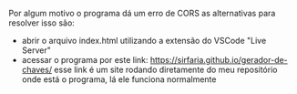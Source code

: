 Por algum motivo o programa dá um erro de CORS
as alternativas para resolver isso são:

- abrir o arquivo index.html utilizando a extensão do VSCode "Live Server"
- acessar o programa por este link: https://sirfaria.github.io/gerador-de-chaves/
  esse link é um site rodando diretamente do meu repositório onde está o programa, lá ele funciona normalmente
